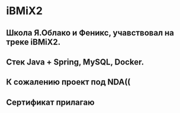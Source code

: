 # iBMiX2
## Школа Я.Облако и Феникс, учавствовал на треке iBMiX2. 
## Стек Java + Spring, MySQL, Docker. 
## К сожалению проект под NDA((
## Сертификат прилагаю
